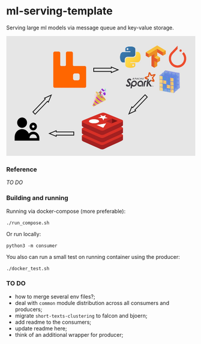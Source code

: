 # ml-serving-template
Serving large ml models via message queue and key-value storage.  

<p align="center"> <img src="https://github.com/gasparian/ml-serving-template/blob/main/pics/logo.jpg" height=320/> </p>  

### Reference  
*TO DO*

### Building and running  

Running via docker-compose (more preferable):  
```
./run_compose.sh
```  
Or run locally:  

```
python3 -m consumer
```  
You also can run a small test on running container using the producer:  
```
./docker_test.sh
```  

### TO DO  
 - how to merge several env files?;  
 - deal with `common` module distribution across all consumers and producers;  
 - migrate `short-texts-clustering` to falcon and bjoern;  
 - add readme to the consumers;  
 - update readme here;  
 - think of an additional wrapper for producer;  

